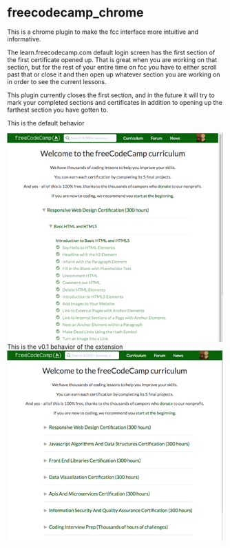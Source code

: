 # freecodecamp_chrome
This is a chrome plugin to make the fcc interface more intuitive and informative.

The learn.freecodecamp.com default login screen has the first section of the first certificate opened up. That is great when you are working on that section, but for the rest of your entire time on fcc you have to either scroll past that or close it and then open up whatever section you are working on in order to see the current lessons.

This plugin currently closes the first section, and in the future it will try to mark your completed sections and certificates in addition to opening up the farthest section you have gotten to.

This is the default behavior

<img src="https://github.com/myYearOfCode/freecodecamp_chrome/blob/master/img/before.png" width="500">
This is the v0.1 behavior of the extension
<img src="https://github.com/myYearOfCode/freecodecamp_chrome/blob/master/img/after.png" width="500">

